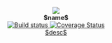 <p align="center">
  <img src="undefined"/><br>
  <b>$name$</b><br>
  <a href='https://travis-ci.org/iomonad/$name$'>
    <img src='https://travis-ci.org/iomonad/$name$.svg?branch=master'
    alt='Build status'/>
  </a>
  <a href='https://coveralls.io/github/iomonad/$name$?branch=master'>
    <img
    src='https://coveralls.io/repos/github/iomonad/$name$/badge.svg?branch=master'
    alt='Coverage Status' />
  </a><br>
  <u>$desc$</u><br><br>
</p>
